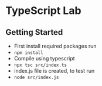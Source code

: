 # TypeScript Lab

## Getting Started

- First install required packages run
- `npm install`
- Compile using typescript
- `npx tsc src/index.ts`
- index.js file is created, to test run
- `node src/index.js`

